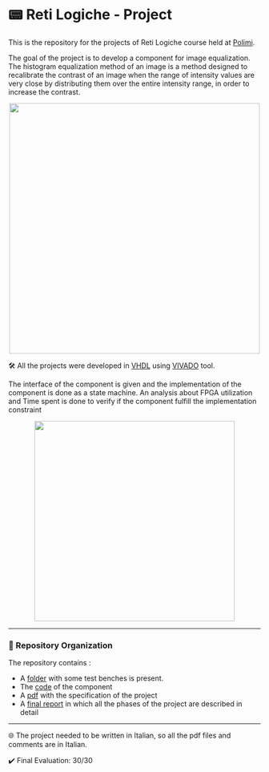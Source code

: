 # :pager: Reti Logiche - Project
This is the repository for the projects of Reti Logiche  course held at [Polimi](https://www.polimi.it/).

The goal of the project is to develop a component for image equalization. The histogram equalization method of an image is a method designed to recalibrate the contrast of an image when the range of intensity values are very close by distributing them over the entire intensity range, in order to increase the
contrast.

<div align="center">
<img src="https://user-images.githubusercontent.com/94358195/225856090-5ac0320f-9bfa-4cfb-9f46-380413dce44c.png" width="500">
</div>


🛠️ All the projects were developed in [VHDL](https://it.wikipedia.org/wiki/VHDL) using [VIVADO](https://www.xilinx.com/products/design-tools/vivado.html) tool.

The interface of the component is given and the implementation of the component is done as a state machine. An analysis about FPGA utilization and Time spent is done to verify if the component fulfill the implementation constraint

<div align="center">
<img src="https://user-images.githubusercontent.com/94358195/225856747-1f9fb913-b290-41d8-b8a1-3200a9f1b3a1.png" width="400">
</div>



---
### 📂 Repository Organization
The repository contains :
* A [folder](https://github.com/GppCalcagno/Reti_Logiche-project/tree/main/TestBench) with some test benches is present.
* The [code](https://github.com/GppCalcagno/Reti_Logiche-project/blob/main/Component.vhd) of the component 
* A [pdf](https://github.com/GppCalcagno/Reti_Logiche-project/blob/main/Specifica.pdf) with the specification of the project
* A [final report](https://github.com/GppCalcagno/Reti_Logiche-project/blob/main/Relazione.pdf) in which all the phases of the project are described in detail

---
:globe_with_meridians: The project  needed to be written in Italian, so all the pdf files and comments are in Italian.

✔️ Final Evaluation: 30/30

